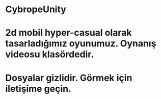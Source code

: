 # CybropeUnity

# 2d mobil hyper-casual olarak tasarladığımız oyunumuz. Oynanış videosu klasördedir.

# Dosyalar gizlidir. Görmek için iletişime geçin.
